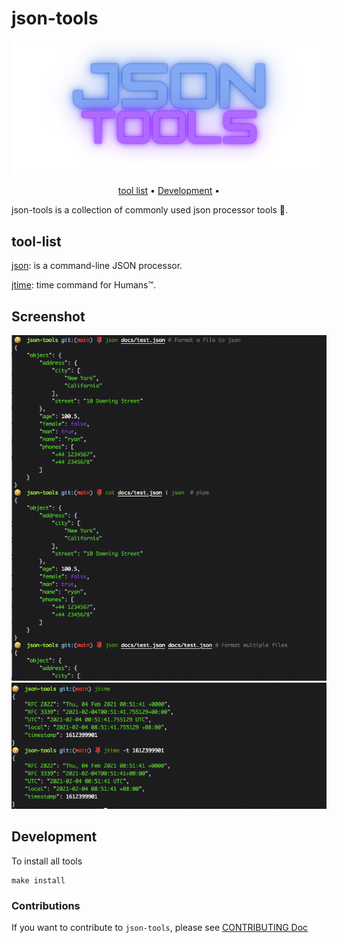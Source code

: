 # json-tools

<p align="center">
  <img src="/docs/images/logo.jpg">
</p>

<p align="center">
  <a href="#tool-list">tool list</a> •
  <a href="#Development">Development</a> •
</p>

json-tools is a collection of commonly used json processor tools 🌹.

## tool-list

[json](./bin/json): is a command-line JSON processor.

[jtime](./bin/jtime): time command for Humans™.

## Screenshot

![](docs/images/json.png)
![](docs/images/jtime.png)


## Development

To install all tools 

```shell
make install 
```

###  Contributions
If you want to contribute to `json-tools`, please see [CONTRIBUTING Doc](./CONTRIBUTING.md)